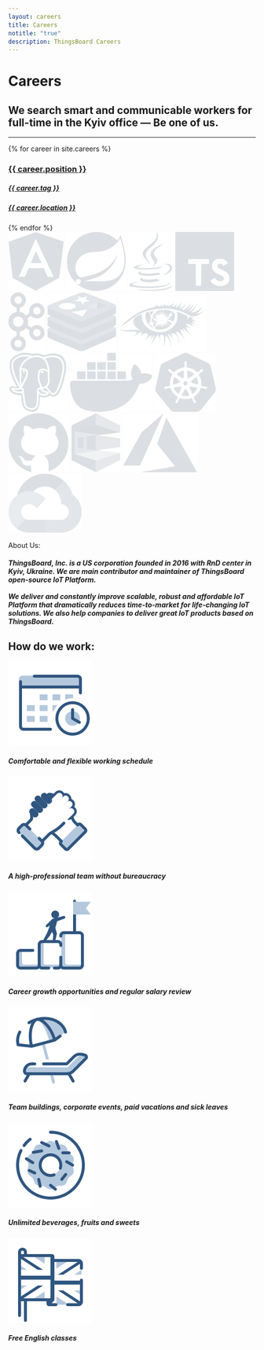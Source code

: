 ```yaml
---
layout: careers
title: Careers
notitle: "true"
description: ThingsBoard Careers
---
```


# Careers
## We search smart and communicable workers for <b>full-time in the Kyiv</b> office — Be one of us.

<hr>
<div id="carsGrid">
{% for career in site.careers %}
  <a class="cars-box" href="{{ career.url }}">
  <div><h3>{{ career.position }}</h3>
  <h5>{{ career.tag }}</h5></div>
  <h5 class="secondPriority">{{ career.location }}</h5>
  </a>
{% endfor %}
</div>

<div id="technology">
<img src="/images/careers/angular.svg">
<img src="/images/careers/spring.svg">
<img src="/images/careers/java.svg">
<img src="/images/careers/typescript.svg">
<img src="/images/careers/kafka.svg">
<img src="/images/careers/redis.svg">
<img src="/images/careers/cassandra.svg">
<img src="/images/careers/postgresql.svg">
<img src="/images/careers/docker.svg">
<img src="/images/careers/kubernets.svg">
<img src="/images/careers/github.svg">
<img src="/images/careers/aws.svg">
<img src="/images/careers/azure.svg">
<img src="/images/careers/google-cloud.svg">
</div>

<div id="about">
<p class="title">About Us:</p>
<h5>ThingsBoard, Inc. is a US corporation founded in 2016 with RnD center in Kyiv, Ukraine. We are main contributor and maintainer of ThingsBoard open-source IoT Platform.<br>
<br>We deliver and constantly improve scalable, robust and affordable IoT Platform that dramatically reduces time-to-market for life-changing IoT solutions. We also help companies to deliver great IoT products based on ThingsBoard.</h5>
</div>

<h2>How do we work:</h2>
<div id="advanGrid">
    <div>
      <img class="advanImg" src="/images/careers/schedule_icon.svg">
      <h5>Comfortable and flexible working schedule</h5>
    </div>
    <div>
      <img class="advanImg" src="/images/careers/support_icon.svg">
      <h5>A high-professional team without bureaucracy</h5>
    </div>
    <div>
      <img class="advanImg" src="/images/careers/target_icon.svg">
      <h5>Career growth opportunities and regular salary review</h5>
    </div>
    <div>
      <img class="advanImg" src="/images/careers/vacation_icon.svg">
      <h5>Team buildings, corporate events, paid vacations and sick leaves</h5>
    </div>
    <div>
      <img class="advanImg" src="/images/careers/sweet_icon.svg">
      <h5>Unlimited beverages, fruits and sweets</h5>
    </div>
    <div>
      <img class="advanImg" src="/images/careers/english_icon.svg">
      <h5>Free English classes</h5>
    </div>
</div>